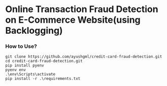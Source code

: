 # Online Transaction Fraud Detection on E-Commerce Website(using Backlogging)

### How to Use?
```
git clone https://github.com/ayushgml/credit-card-fraud-detection.git
cd credit-card-fraud-detection.git
pip install pyenv
pyenv env
.\env\Scripts\activate
pip install -r .\requirements.txt
```
